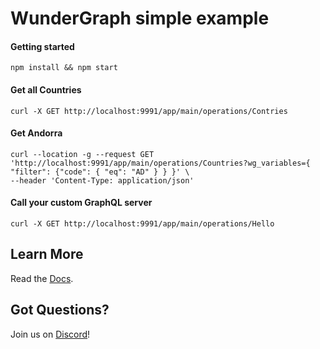 # WunderGraph simple example

#### Getting started

```shell
npm install && npm start
```

#### Get all Countries

```shell
curl -X GET http://localhost:9991/app/main/operations/Contries
```

#### Get Andorra

```shell
curl --location -g --request GET 'http://localhost:9991/app/main/operations/Countries?wg_variables={ "filter": {"code": { "eq": "AD" } } }' \
--header 'Content-Type: application/json'
```

#### Call your custom GraphQL server

```shell
curl -X GET http://localhost:9991/app/main/operations/Hello
```

## Learn More

Read the [Docs](https://wundergraph.com/docs).

## Got Questions?

Join us on [Discord](https://wundergraph.com/discord)!
